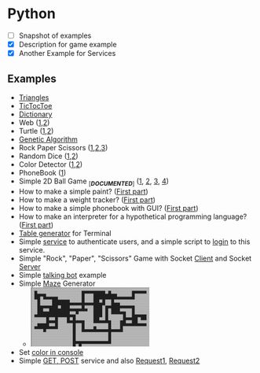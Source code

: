 # Python
- [ ] Snapshot of examples
- [x] Description for game example
- [x] Another Example for Services
## Examples

- [Triangles](/exercises/01/easy-01-triangle.py)
- [TicTocToe](/exercises/01/hard-01-xo-game.py)
- [Dictionary](/exercises/exercise-general-week-05-01.py)
- Web ([1](/exercises/02/web/optional-01-flask.py),[2](/exercises/02/web/optional-02-flask.py))
- Turtle ([1](/exercises/02/turtle/optional-01-turtle.py),[2](/exercises/02/turtle/optional-02-turtle.py))
- [Genetic Algorithm](/lessons/algorithm/kinds/evolutionary/simple-genetic-algorithm.py)
- Rock Paper Scissors ([1](/exercises/02/gui/easy-01-rock-paper.py),[2](/exercises/02/gui/easy-02-rock-paper.py),[3](/exercises/02/gui/easy-03-rock-paper.py))
- Random Dice ([1](/exercises/02/gui/medium-01-random-number.py),[2](/exercises/02/gui/medium-02-random-number.py))
- Color Detector ([1](/exercises/02/gui/hard-01-color-detector.py),[2](/exercises/02/gui/hard-02-color-detector.py))
- PhoneBook ([1](/exercises/02/console/optional-01-phone-book.py))
- Simple 2D Ball Game <sub>[***DOCUMENTED***]</sub> ([1](/lessons/python/examples/simple-2d-game-part1.py), [2](/lessons/python/examples/simple-2d-game-part2.py), [3](/lessons/python/examples/simple-2d-game-part3.py), [4](/lessons/python/examples/simple-2d-game-part4.py))
- How to make a simple paint? ([First part](/lessons/python/examples/paint-part1.py))
- How to make a weight tracker? ([First part](/lessons/python/examples/weight-tracker-part1.py))
- How to make a simple phonebook with GUI? ([First part](/lessons/python/examples/phonebook-gui-part1.py))
- How to make an interpreter for a hypothetical programming language? ([First part](/lessons/python/examples/interpreter-part1.py))
- [Table generator](/lessons/python/examples/simple-table-generator.py) for Terminal
- Simple [service](/lessons/python/examples/simple-bad-practice-authenticator.py) to authenticate users, and a simple script to [login](/lessons/python/examples/simple-bad-practice-login-script.py) to this service.
- Simple "Rock", "Paper", "Scissors" Game with Socket [Client](/lessons/python/examples/simple-socket-client.py) and Socket [Server](/lessons/python/examples/simple-socket-server.py)
- Simple [talking bot](/lessons/python/examples/simple-talking-bot.py) example
- Simple [Maze](/lessons/python/examples/simple-cli-maze-generator.py) Generator
  - <img src="lessons/python/examples/snapshots/simple-cli-maze-generator.png">
- Set [color in console](/lessons/python/examples/console-color.py)
- Simple [GET, POST](/lessons/python/examples/simple-get-post-service.py) service and also [Request1](/lessons/python/examples/simple-get-post-request.py), [Request2](/lessons/python/examples/simple-get-post-request2.py)
